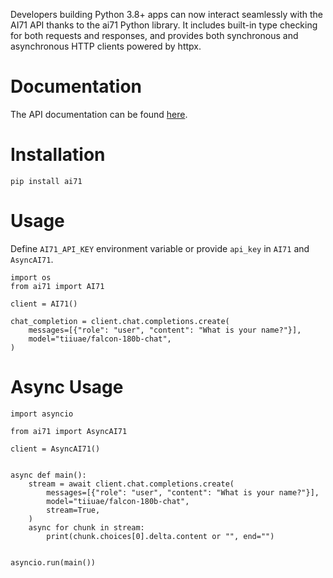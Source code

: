 Developers building Python 3.8+ apps can now interact seamlessly with the AI71 API thanks to the ai71 Python library. It includes built-in type checking for both requests and responses, and provides both synchronous and asynchronous HTTP clients powered by httpx.

# Documentation

The API documentation can be found [here](https://api.ai71.decart.ai/redoc).

# Installation
```
pip install ai71
```

# Usage
Define `AI71_API_KEY` environment variable or provide `api_key` in `AI71` and `AsyncAI71`.

```
import os
from ai71 import AI71

client = AI71()

chat_completion = client.chat.completions.create(
    messages=[{"role": "user", "content": "What is your name?"}],
    model="tiiuae/falcon-180b-chat",
)
```

# Async Usage
```
import asyncio

from ai71 import AsyncAI71

client = AsyncAI71()


async def main():
    stream = await client.chat.completions.create(
        messages=[{"role": "user", "content": "What is your name?"}],
        model="tiiuae/falcon-180b-chat",
        stream=True,
    )
    async for chunk in stream:
        print(chunk.choices[0].delta.content or "", end="")


asyncio.run(main())
```